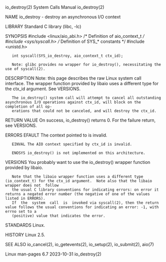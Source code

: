 io_destroy(2)							      System Calls Manual							 io_destroy(2)

NAME
       io_destroy - destroy an asynchronous I/O context

LIBRARY
       Standard C library (libc, -lc)

SYNOPSIS
       #include <linux/aio_abi.h>    /* Definition of aio_context_t */
       #include <sys/syscall.h>	     /* Definition of SYS_* constants */
       #include <unistd.h>

       int syscall(SYS_io_destroy, aio_context_t ctx_id);

       Note: glibc provides no wrapper for io_destroy(), necessitating the use of syscall(2).

DESCRIPTION
       Note:  this page describes the raw Linux system call interface.	The wrapper function provided by libaio uses a different type for the ctx_id argument.
       See VERSIONS.

       The io_destroy() system call will attempt to cancel all outstanding asynchronous I/O operations against ctx_id, will block on the completion of all op‐
       erations that could not be canceled, and will destroy the ctx_id.

RETURN VALUE
       On success, io_destroy() returns 0.  For the failure return, see VERSIONS.

ERRORS
       EFAULT The context pointed to is invalid.

       EINVAL The AIO context specified by ctx_id is invalid.

       ENOSYS io_destroy() is not implemented on this architecture.

VERSIONS
       You probably want to use the io_destroy() wrapper function provided by libaio.

       Note that the libaio wrapper function uses a different type (io_context_t) for the ctx_id argument.  Note also that the libaio wrapper does not	follow
       the usual C library conventions for indicating errors: on error it returns a negated error number (the negative of one of the values listed in ERRORS).
       If  the	system	call  is  invoked via syscall(2), then the return value follows the usual conventions for indicating an error: -1, with errno set to a
       (positive) value that indicates the error.

STANDARDS
       Linux.

HISTORY
       Linux 2.5.

SEE ALSO
       io_cancel(2), io_getevents(2), io_setup(2), io_submit(2), aio(7)

Linux man-pages 6.7							  2023-10-31								 io_destroy(2)
